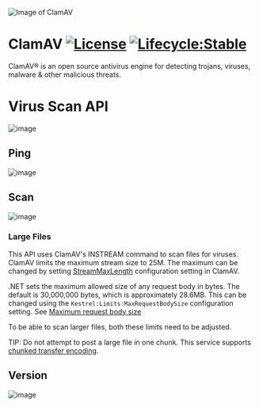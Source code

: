 
![Image of ClamAV](https://www.clamav.net/assets/clamav-trademark.png)
# ClamAV [![License](https://img.shields.io/badge/License-Apache%202.0-blue.svg)](LICENSE) [![Lifecycle:Stable](https://img.shields.io/badge/Lifecycle-Stable-97ca00)](https://github.com/bcgov/repomountie/blob/master/doc/lifecycle-badges.md)


ClamAV® is an open source antivirus engine for detecting trojans, viruses, malware & other malicious threats.

# Virus Scan API

![image](https://user-images.githubusercontent.com/1844480/214445695-40a20423-27e6-4062-9cee-f03c737f80d9.png)

## Ping

![image](https://user-images.githubusercontent.com/1844480/214445891-0c16fa3f-3894-494f-8496-ac878e7d0666.png)

## Scan

![image](https://user-images.githubusercontent.com/1844480/214445980-a214c6bc-6d5e-42fe-bd9c-f8ec1922dc65.png)

### Large Files

This API uses ClamAV's INSTREAM command to scan files for viruses. ClamAV limits the maximum stream size to 25M.
The maximum can be changed by setting [StreamMaxLength](https://github.com/Cisco-Talos/clamav/blob/ebe59ef7dd31ab5c00071d3eee6f11fed1a00fd2/etc/clamd.conf.sample#L133)
configuration setting in ClamAV.

.NET sets the maximum allowed size of any request body in bytes. The default is 30,000,000 bytes, which is approximately 28.6MB. This can be changed using the `Kestrel:Limits:MaxRequestBodySize` configuration setting. See [Maximum request body size](https://learn.microsoft.com/en-us/aspnet/core/fundamentals/servers/kestrel/options?view=aspnetcore-7.0)

To be able to scan larger files, both these limits need to be adjusted.

TIP: Do not attempt to post a large file in one chunk. This service supports [chunked transfer encoding](https://en.wikipedia.org/wiki/Chunked_transfer_encoding).



## Version

![image](https://user-images.githubusercontent.com/1844480/214446050-7f94f633-730d-44a7-8cf5-6cd48568c2d8.png)
